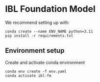 # IBL Foundation Model
We recommend setting up with:
```
conda create --name ENV_NAME python=3.11
pip install -r requirements.txt
```

## Environment setup
Create and activate conda environment
```
conda env create -f env.yaml
conda activate ibl-fm
```

